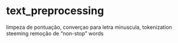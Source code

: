 # text_preprocessing
limpeza de pontuação,  converçao para letra minuscula, tokenization steeming remoção de “non-stop” words
